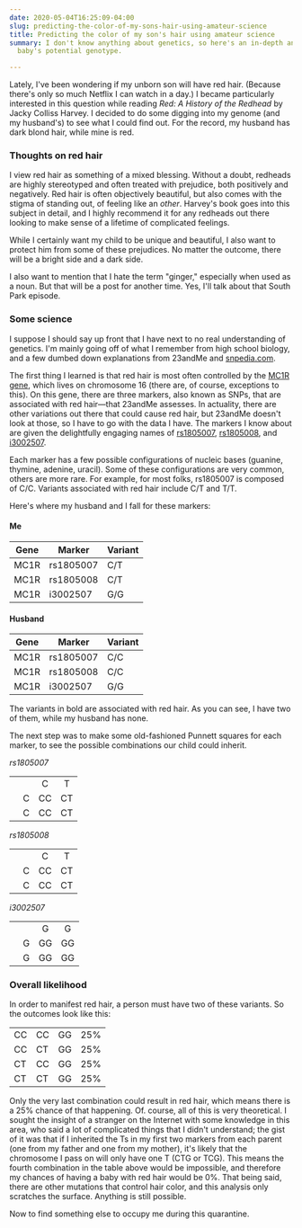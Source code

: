 ```yaml
---
date: 2020-05-04T16:25:09-04:00
slug: predicting-the-color-of-my-sons-hair-using-amateur-science
title: Predicting the color of my son's hair using amateur science
summary: I don't know anything about genetics, so here's an in-depth analysis of my
  baby's potential genotype.

---
```

Lately, I've been wondering if my unborn son will have red hair. (Because there's only so much Netflix I can watch in a day.) I became particularly interested in this question while reading _Red: A History of the Redhead_ by Jacky Colliss Harvey. I decided to do some digging into my genome (and my husband's) to see what I could find out. For the record, my husband has dark blond hair, while mine is red.

### Thoughts on red hair

I view red hair as something of a mixed blessing. Without a doubt, redheads are highly stereotyped and often treated with prejudice, both positively and negatively. Red hair is often objectively beautiful, but also comes with the stigma of standing out, of feeling like an _other_. Harvey's book goes into this subject in detail, and I highly recommend it for any redheads out there looking to make sense of a lifetime of complicated feelings.

While I certainly want my child to be unique and beautiful, I also want to protect him from some of these prejudices. No matter the outcome, there will be a bright side and a dark side. 

I also want to mention that I hate the term "ginger," especially when used as a noun. But that will be a post for another time. Yes, I'll talk about that South Park episode.

### Some science

I suppose I should say up front that I have next to no real understanding of genetics. I'm mainly going off of what I remember from high school biology, and a few dumbed down explanations from 23andMe and [snpedia.com](https://www.snpedia.com/index.php/Redheads).

The first thing I learned is that red hair is most often controlled by the [MC1R gene](https://en.wikipedia.org/wiki/Melanocortin_1_receptor), which lives on chromosome 16 (there are, of course, exceptions to this). On this gene, there are three markers, also known as SNPs, that are associated with red hair—that 23andMe assesses. In actuality, there are other variations out there that could cause red hair, but 23andMe doesn't look at those, so I have to go with the data I have. The markers I know about are given the delightfully engaging names of [rs1805007](https://www.snpedia.com/index.php/Rs1805007), [rs1805008](https://www.snpedia.com/index.php/Rs1805008), and [i3002507](https://www.snpedia.com/index.php/Rs1805009).

Each marker has a few possible configurations of nucleic bases (guanine, thymine, adenine, uracil). Some of these configurations are very common, others are more rare. For example, for most folks, rs1805007 is composed of C/C. Variants associated with red hair include C/T and T/T.

Here's where my husband and I fall for these markers:

#### Me

| Gene | Marker | Variant |
| --- | --- | --- |
| MC1R | rs1805007 | C/T |
| MC1R | rs1805008 | C/T |
| MC1R | i3002507 | G/G |

#### Husband

| Gene | Marker | Variant |
| --- | --- | --- |
| MC1R | rs1805007 | C/C |
| MC1R | rs1805008 | C/C |
| MC1R | i3002507 | G/G |

The variants in bold are associated with red hair. As you can see, I have two of them, while my husband has none.

The next step was to make some old-fashioned Punnett squares for each marker, to see the possible combinations our child could inherit.

_rs1805007_

|  |  |  |  |
| :---: | :---: | :---: | :---: |
|  |  | C | T |
|  | C | CC | CT |
|  | C | CC | CT |

_rs1805008_

|  |  |  |  |
| :---: | :---: | :---: | :---: |
|  |  | C | T |
|  | C | CC | CT |
|  | C | CC | CT |

_i3002507_

|  |  |  |  |
| :---: | :---: | :---: | :---: |
|  |  | G | G |
|  | G | GG | GG |
|  | G | GG | GG |

### Overall likelihood

In order to manifest red hair, a person must have two of these variants. So the outcomes look like this:

|  |  |  |  |
| --- | --- | --- | --- |
| CC | CC | GG | 25% |
| CC | CT | GG | 25% |
| CT | CC | GG | 25% |
| CT | CT | GG | 25% |

Only the very last combination could result in red hair, which means there is a 25% chance of that happening. Of. course, all of this is very theoretical. I sought the insight of a stranger on the Internet with some knowledge in this area, who said a lot of complicated things that I didn't understand; the gist of it was that if I inherited the Ts in my first two markers from each parent (one from my father and one from my mother), it's likely that the chromosome I pass on will only have one T (CTG or TCG). This means the fourth combination in the table above would be impossible, and therefore my chances of having a baby with red hair would be 0%. That being said, there are other mutations that control hair color, and this analysis only scratches the surface. Anything is still possible.

Now to find something else to occupy me during this quarantine.